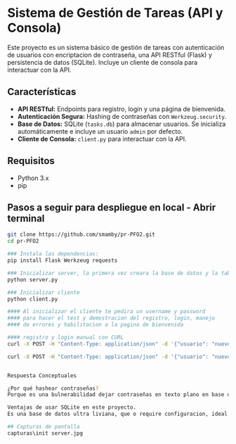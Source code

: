 # Sistema de Gestión de Tareas (API y Consola)

Este proyecto es un sistema básico de gestión de tareas con autenticación de usuarios con encriptacion de contraseña, una API RESTful (Flask) y persistencia de datos (SQLite). Incluye un cliente de consola para interactuar con la API.

## Características

* **API RESTful:** Endpoints para registro, login y una página de bienvenida.
* **Autenticación Segura:** Hashing de contraseñas con `Werkzeug.security`.
* **Base de Datos:** SQLite (`tasks.db`) para almacenar usuarios. Se inicializa automáticamente e incluye un usuario `admin` por defecto.
* **Cliente de Consola:** `client.py` para interactuar con la API.

## Requisitos

* Python 3.x
* pip

## Pasos a seguir para despliegue en local - Abrir terminal
```bash
git clone https://github.com/smamby/pr-PFO2.git
cd pr-PFO2

### Instala las dependencias:
pip install Flask Werkzeug requests

### Inicializar server, la primera vez creara la base de datos y la tabla de usuraios
python server.py

### Inicializar cliente
python client.py

#### Al inicializar el cliente te pedira un username y password 
#### para hacer el test y demostracion del registro, login, manejo 
#### de errores y habilitacion a la pagina de bienvenida

#### registro y login manual con CURL
curl -X POST -H "Content-Type: application/json" -d '{"usuario": "nuevo_usuario", "password": "password_segura"}' http://127.0.0.1:5000/registro

curl -X POST -H "Content-Type: application/json" -d '{"usuario": "nuevo_usuario", "password": "password_segura"}' http://127.0.0.1:5000/login


Respuesta Conceptuales

¿Por qué hashear contraseñas?
Porque es una bulnerabilidad dejar contraseñas en texto plano en base de datos, a la vista de administradores y de potenciales agentes maliciosos.

Ventajas de usar SQLite en este proyecto.
Es una base de datos ultra liviana, que o require configuracion, ideal para pequeños proyectos de prueba como este, no esta diseñada para produccion

## Capturas de pantalla
capturas\init server.jpg